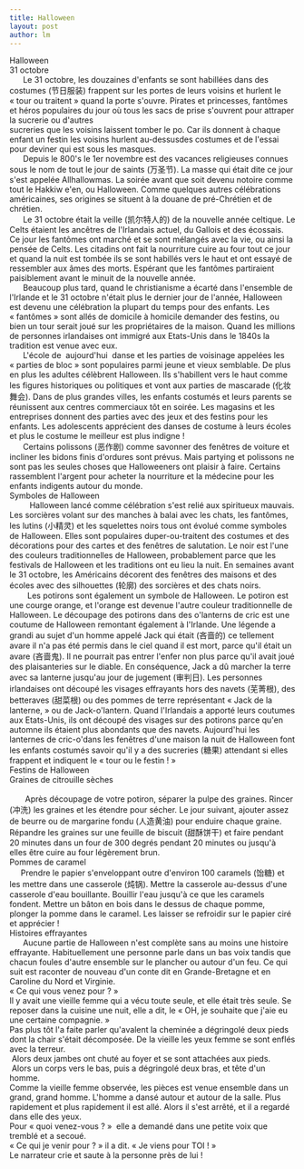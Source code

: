 ```yaml
---
title: Halloween  
layout: post
author: lm
---
```

<div id="result_box" dir="ltr">Halloween </div>
<div dir="ltr">31 octobre </div>
<div dir="ltr">      Le 31 octobre, les douzaines d&#39;enfants se sont habillées dans des costumes (节日服装) frappent sur les portes de leurs voisins et hurlent le « tour ou traitent » quand la porte s&#39;ouvre. Pirates et princesses, fantômes et héros populaires du jour où tous les sacs de prise s&#39;ouvrent pour attraper la sucrerie ou d&#39;autres</div>
<div dir="ltr">sucreries que les voisins laissent tomber le po. Car ils donnent à chaque enfant un festin les voisins hurlent au-dessusdes costumes et de l&#39;essai pour deviner qui est sous les masques. </div>
<div dir="ltr">      Depuis le 800&#39;s le 1er novembre est des vacances religieuses connues sous le nom de tout le jour de saints (万圣节). La masse qui était dite ce jour s&#39;est appelée Allhallowmas. La soirée avant que soit devenu notoire comme tout le Hakkiw e&#39;en, ou Halloween. Comme quelques autres célébrations américaines, ses origines se situent à la douane de pré-Chrétien et de chrétien. </div>
<div dir="ltr">      Le 31 octobre était la veille (凯尔特人的) de la nouvelle année celtique. Le Celts étaient les ancêtres de l&#39;Irlandais actuel, du Gallois et des écossais. Ce jour les fantômes ont marché et se sont mélangés avec la vie, ou ainsi la pensée de Celts. Les citadins ont fait la nourriture cuire au four tout ce jour et quand la nuit est tombée ils se sont habillés vers le haut et ont essayé de ressembler aux âmes des morts. Espérant que les fantômes partiraient paisiblement avant le minuit de la nouvelle année. </div>
<div dir="ltr">      Beaucoup plus tard, quand le christianisme a écarté dans l&#39;ensemble de l&#39;Irlande et le 31 octobre n&#39;était plus le dernier jour de l&#39;année, Halloween est devenu une célébration la plupart du temps pour des enfants. Les « fantômes » sont allés de domicile à homicile demander des festins, ou bien un tour serait joué sur les propriétaires de la maison. Quand les millions de personnes irlandaises ont immigré aux Etats-Unis dans le 1840s la tradition est venue avec eux.</div>
<div dir="ltr">      L&#39;école de  aujourd&#39;hui  danse et les parties de voisinage appelées les « parties de bloc » sont populaires parmi jeune et vieux semblable. De plus en plus les adultes célèbrent Halloween. Ils s&#39;habillent vers le haut comme les figures historiques ou politiques et vont aux parties de mascarade (化妆舞会). Dans de plus grandes villes, les enfants costumés et leurs parents se réunissent aux centres commerciaux tôt en soirée. Les magasins et les entreprises donnent des parties avec des jeux et des festins pour les enfants. Les adolescents apprécient des danses de costume à leurs écoles et plus le costume le meilleur est plus indigne ! </div>
<div dir="ltr">      Certains polissons (恶作剧) comme savonner des fenêtres de voiture et incliner les bidons finis d&#39;ordures sont prévus. Mais partying et polissons ne sont pas les seules choses que Halloweeners ont plaisir à faire. Certains rassemblent l&#39;argent pour acheter la nourriture et la médecine pour les enfants indigents autour du monde.</div>
<div dir="ltr">Symboles de Halloween </div>
<div dir="ltr">         Halloween lancé comme célébration s&#39;est relié aux spiritueux mauvais. Les sorcières volant sur des manches à balai avec les chats, les fantômes, les lutins (小精灵) et les squelettes noirs tous ont évolué comme symboles de Halloween. Elles sont populaires duper-ou-traitent des costumes et des décorations pour des cartes et des fenêtres de salutation. Le noir est l&#39;une des couleurs traditionnelles de Halloween, probablement parce que les festivals de Halloween et les traditions ont eu lieu la nuit. En semaines avant le 31 octobre, les Américains décorent des fenêtres des maisons et des écoles avec des silhouettes (轮廓) des sorcières et des chats noirs.</div>
<div dir="ltr">        Les potirons sont également un symbole de Halloween. Le potiron est une courge orange, et l&#39;orange est devenue l&#39;autre couleur traditionnelle de Halloween. Le découpage des potirons dans des o&#39;lanterns de cric est une coutume de Halloween remontant également à l&#39;Irlande. Une légende a grandi au sujet d&#39;un homme appelé Jack qui était (吝啬的) ce tellement avare il n&#39;a pas été permis dans le ciel quand il est mort, parce qu&#39;il était un avare (吝啬鬼). Il ne pourrait pas entrer l&#39;enfer non plus parce qu&#39;il avait joué des plaisanteries sur le diable. En conséquence, Jack a dû marcher la terre avec sa lanterne jusqu&#39;au jour de jugement (审判日). Les personnes irlandaises ont découpé les visages effrayants hors des navets (芜菁根), des betteraves (甜菜根) ou des pommes de terre représentant « Jack de la lanterne, » ou de Jack-o&#39;lantern. Quand l&#39;Irlandais a apporté leurs coutumes aux Etats-Unis, ils ont découpé des visages sur des potirons parce qu&#39;en automne ils étaient plus abondants que des navets. Aujourd&#39;hui les lanternes de cric-o&#39;dans les fenêtres d&#39;une maison la nuit de Halloween font les enfants costumés savoir qu&#39;il y a des sucreries (糖果) attendant si elles frappent et indiquent le « tour ou le festin ! » </div>
<div dir="ltr">Festins de Halloween </div>
<div dir="ltr">Graines de citrouille sèches</div>
<div dir="ltr">    </div>
<div dir="ltr">       Après découpage de votre potiron, séparer la pulpe des graines. Rincer (冲洗) les graines et les étendre pour sécher. Le jour suivant, ajouter assez de beurre ou de margarine fondu (人造黄油) pour enduire chaque graine. Répandre les graines sur une feuille de biscuit (甜酥饼干) et faire pendant 20 minutes dans un four de 300 degrés pendant 20 minutes ou jusqu&#39;à elles être cuire au four légèrement brun.</div>
<div dir="ltr">Pommes de caramel </div>
<div dir="ltr">     Prendre le papier s&#39;enveloppant outre d&#39;environ 100 caramels (饴糖) et les mettre dans une casserole (炖锅). Mettre la casserole au-dessus d&#39;une casserole d&#39;eau bouillante. Bouillir l&#39;eau jusqu&#39;à ce que les caramels fondent. Mettre un bâton en bois dans le dessus de chaque pomme, plonger la pomme dans le caramel. Les laisser se refroidir sur le papier ciré et apprécier ! </div>
<div dir="ltr">Histoires effrayantes </div>
<div dir="ltr">      Aucune partie de Halloween n&#39;est complète sans au moins une histoire effrayante. Habituellement une personne parle dans un bas voix tandis que chacun foules d&#39;autre ensemble sur le plancher ou autour d&#39;un feu. Ce qui suit est raconter de nouveau d&#39;un conte dit en Grande-Bretagne et en Caroline du Nord et Virginie. </div>
<div dir="ltr">« Ce qui vous venez pour ? » </div>
<div dir="ltr">Il y avait une vieille femme qui a vécu toute seule, et elle était très seule. Se reposer dans la cuisine une nuit, elle a dit, le « OH, je souhaite que j&#39;aie eu une certaine compagnie. » </div>
<div dir="ltr">Pas plus tôt l&#39;a faite parler qu&#39;avalent la cheminée a dégringolé deux pieds dont la chair s&#39;était décomposée. De la vieille les yeux femme se sont enflés avec la terreur.</div>
<div dir="ltr"> Alors deux jambes ont chuté au foyer et se sont attachées aux pieds.</div>
<div dir="ltr"> Alors un corps vers le bas, puis a dégringolé deux bras, et tête d&#39;un homme. </div>
<div dir="ltr">Comme la vieille femme observée, les pièces est venue ensemble dans un grand, grand homme. L&#39;homme a dansé autour et autour de la salle. Plus rapidement et plus rapidement il est allé. Alors il s&#39;est arrêté, et il a regardé dans elle des yeux. </div>
<div dir="ltr">Pour « quoi venez-vous ? »  elle a demandé dans une petite voix que tremblé et a secoué. </div>
<div dir="ltr">« Ce qui je venir pour ? » il a dit. « Je viens pour TOI ! » </div>
<div dir="ltr">Le narrateur crie et saute à la personne près de lui ! </div>
